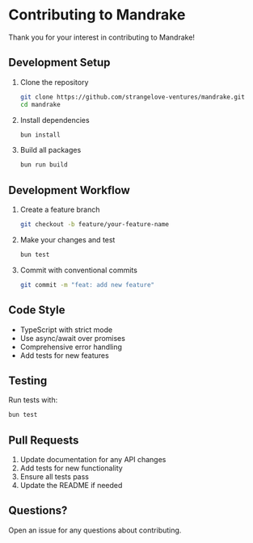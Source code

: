 # Contributing to Mandrake

Thank you for your interest in contributing to Mandrake!

## Development Setup

1. Clone the repository

   ```bash
   git clone https://github.com/strangelove-ventures/mandrake.git
   cd mandrake
   ```

2. Install dependencies

   ```bash
   bun install
   ```

3. Build all packages

   ```bash
   bun run build
   ```

## Development Workflow

1. Create a feature branch

   ```bash
   git checkout -b feature/your-feature-name
   ```

2. Make your changes and test

   ```bash
   bun test
   ```

3. Commit with conventional commits

   ```bash
   git commit -m "feat: add new feature"
   ```

## Code Style

- TypeScript with strict mode
- Use async/await over promises
- Comprehensive error handling
- Add tests for new features

## Testing

Run tests with:

```bash
bun test
```

## Pull Requests

1. Update documentation for any API changes
2. Add tests for new functionality
3. Ensure all tests pass
4. Update the README if needed

## Questions?

Open an issue for any questions about contributing.
